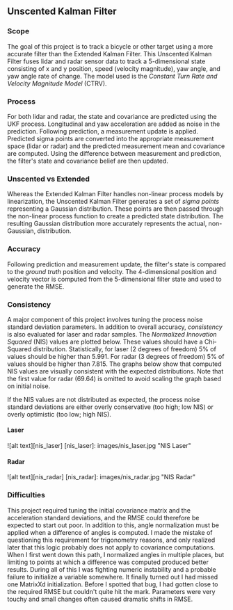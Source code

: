 ## Unscented Kalman Filter

### Scope

The goal of this project is to track a bicycle or other target using a more accurate filter than the Extended Kalman Filter.  This Unscented Kalman Filter fuses lidar and radar sensor data to track a 5-dimensional state consisting of x and y position, speed (velocity magnitude), yaw angle, and yaw angle rate of change.  The model used is the _Constant Turn Rate and Velocity Magnitude Model_ (CTRV).

### Process

For both lidar and radar, the state and covariance are predicted using the UKF process.  Longitudinal and yaw acceleration are added as noise in the prediction.  Following prediction, a measurement update is applied.  Predicted sigma points are converted into the appropriate measurement space (lidar or radar) and the predicted measurement mean and covariance are computed.  Using the difference between measurement and prediction, the filter's state and covariance belief are then updated.

### Unscented vs Extended

Whereas the Extended Kalman Filter handles non-linear process models by linearization, the Unscented Kalman Filter generates a set of _sigma points_ representing a Gaussian distribution.  These points are then passed through the non-linear process function to create a predicted state distribution.  The resulting Gaussian distribution more accurately represents the actual, non-Gaussian, distribution.

### Accuracy

Following prediction and measurement update, the filter's state is compared to the _ground truth_ position and velocity.  The 4-dimensional position and velocity vector is computed from the 5-dimensional filter state and used to generate the RMSE.

### Consistency
A major component of this project involves tuning the process noise standard deviation parameters.  In addition to overall accuracy, _consistency_ is also evaluated for laser and radar samples.  The _Normalized Innovation Squared_ (NIS) values are plotted below.  These values should have a Chi-Squared distribution.  Statistically, for laser (2 degrees of freedom) 5% of values should be higher than 5.991.  For radar (3 degrees of freedom) 5% of values should be higher than 7.815.  The graphs below show that computed NIS values are visually consistent with the expected distributions.  Note that the first value for radar (69.64) is omitted to avoid scaling the graph based on initial noise.

If the NIS values are not distributed as expected, the process noise standard deviations are either overly conservative (too high; low NIS) or overly optimistic (too low; high NIS).

#### Laser
![alt text][nis_laser]
[nis_laser]: images/nis_laser.jpg "NIS Laser"

#### Radar
![alt text][nis_radar]
[nis_radar]: images/nis_radar.jpg "NIS Radar"

### Difficulties

This project required tuning the initial covariance matrix and the acceleration standard deviations, and the RMSE could therefore be expected to start out poor.  In addition to this, angle normalization must be applied when a difference of angles is computed.  I made the mistake of questioning this requirement for trigonometry reasons, and only realized later that this logic probably does not apply to covariance computations.  When I first went down this path, I normalized angles in multiple places, but limiting to points at which a difference was computed produced better results.  During all of this I was fighting numeric instability and a probable failure to initialize a variable somewhere.  It finally turned out I had missed one MatrixXd initialization.  Before I spotted that bug, I had gotten close to the required RMSE but couldn't quite hit the mark.  Parameters were very touchy and small changes often caused dramatic shifts in RMSE.


